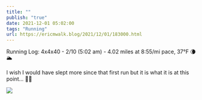 ```yaml
---
title: ""
publish: "true"
date: 2021-12-01 05:02:00
tags: "Running"
url: https://ericmwalk.blog/2021/12/01/183000.html
---
```


Running Log: 4x4x40 - 2/10 (5:02 am) - 4.02 miles at 8:55/mi pace, 37°F 🌘🌥

I wish I would have slept more since that first run but it is what it is at this point... 🏃‍♂️

![](https://ericmwalk.blog/uploads/2021/d612c8e4c3.jpg)
